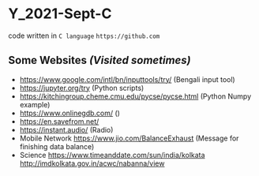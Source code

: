 # Y_2021-Sept-C
code written in `C language`
`https://github.com`

## Some Websites _(Visited sometimes)_
- https://www.google.com/intl/bn/inputtools/try/  (Bengali input tool)
- https://jupyter.org/try (Python scripts)
- https://kitchingroup.cheme.cmu.edu/pycse/pycse.html (Python Numpy example)
- https://www.onlinegdb.com/  ()
- https://en.savefrom.net/  
- https://instant.audio/  (Radio)
- Mobile Network
  https://www.jio.com/BalanceExhaust (Message for finishing data balance)
- Science
  https://www.timeanddate.com/sun/india/kolkata
  http://imdkolkata.gov.in/acwc/nabanna/view
